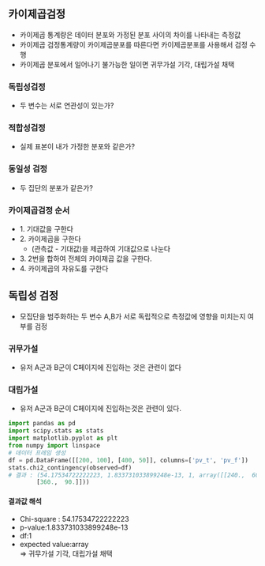 ## 카이제곱검정
- 카이제곱 통계량은 데이터 분포와 가정된 분포 사이의 차이를 나타내는 측정값
- 카이제곱 검정통계량이 카이제곱분포를 따른다면 카이제곱분포를 사용해서 검정 수행
- 카이제곱 분포에서 일어나기 불가능한 일이면 귀무가설 기각, 대립가설 채택

### 독립성검정
 - 두 변수는 서로 연관성이 있는가?
### 적합성검정
 - 실제 표본이 내가 가정한 분포와 같은가?
### 동일성 검정
 - 두 집단의 분포가 같은가?
### 카이제곱검정 순서
- 1\. 기대값을 구한다
- 2\. 카이제곱을 구한다
    - (관측값 - 기대값)을 제곱하여 기대값으로 나눈다
- 3\. 2번을 합하여 전체의 카이제곱 값을 구한다.
- 4\. 카이제곱의 자유도를 구한다 
   
## 독립성 검정
- 모집단을 범주화하는 두 변수 A,B가 서로 독립적으로 측정값에 영향을 미치는지 여부를 검정

### 귀무가설
- 유저 A군과 B군이 C페이지에 진입하는 것은 관련이 없다

### 대립가설 
- 유저 A군과 B군이 C페이지에 진입하는것은 관련이 있다.   
    
>
```python
import pandas as pd
import scipy.stats as stats
import matplotlib.pyplot as plt
from numpy import linspace
# 데이터 프레임 생성
df = pd.DataFrame([[200, 100], [400, 50]], columns=['pv_t', 'pv_f'])
stats.chi2_contingency(observed=df)
# 결과 : (54.17534722222223, 1.833731033899248e-13, 1, array([[240.,  60.],
        [360.,  90.]]))
```
#### 결과값 해석
- Chi-square : 54.17534722222223
- p-value:1.833731033899248e-13
- df:1
- expected value:array   
=> 귀무가설 기각, 대립가설 채택
